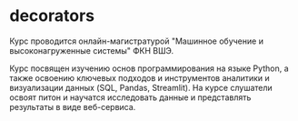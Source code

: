 # decorators

Курс проводится онлайн-магистратурой "Машинное обучение и высоконагруженные системы" ФКН ВШЭ.

Курс посвящен изучению основ программирования на языке Python, а также освоению ключевых подходов и инструментов аналитики и визуализации данных (SQL, Pandas, Streamlit). На курсе слушатели освоят питон и научатся исследовать данные и представлять результаты в виде веб-сервиса.
